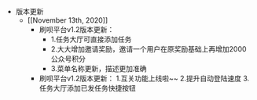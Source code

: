 - 版本更新
    - [[November 13th, 2020]]
        - 刷呗平台v1.2版本更新：
            - 1.任务大厅可直接添加任务
            - 2.大大增加邀请奖励，邀请一个用户在原奖励基础上再增加2000公众号积分
            - 3.菜单名称更新，描述更加准确
        - 刷呗平台v1.2版本更新：
            1.互关功能上线啦~~
            2.提升自动登陆速度
            3.任务大厅添加已发任务快捷按钮
            
